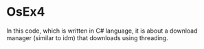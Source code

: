 # OsEx4

In this code, which is written in C# language,
it is about a download manager (similar to idm) that downloads using threading.
